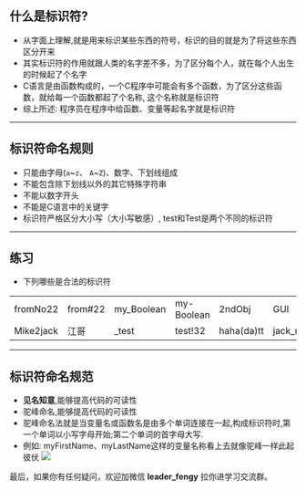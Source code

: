 ## 什么是标识符?

- 从字面上理解,就是用来标识某些东西的符号，标识的目的就是为了将这些东西区分开来
- 其实标识符的作用就跟人类的名字差不多，为了区分每个人，就在每个人出生的时候起了个名字
- C语言是由函数构成的，一个C程序中可能会有多个函数，为了区分这些函数，就给每一个函数都起了个名称, 这个名称就是标识符
- 综上所述: 程序员在程序中给函数、变量等起名字就是标识符

---

## 标识符命名规则

- 只能由字母(`a`~`z`、 `A`~`Z`)、数字、下划线组成
- 不能包含除下划线以外的其它特殊字符串
- 不能以数字开头
- 不能是C语言中的关键字
- 标识符严格区分大小写（大小写敏感）, test和Test是两个不同的标识符

---

## 练习

- 下列哪些是合法的标识符

|           |         |            |            |            |           |           |
| --------- | ------- | ---------- | ---------- | ---------- | --------- | --------- |
| fromNo22  | from#22 | my_Boolean | my-Boolean | 2ndObj     | GUI       | lnj       |
| Mike2jack | 江哥    | _test      | test!32    | haha(da)tt | jack_rose | jack&rose |

---

## 标识符命名规范

- **见名知意**,能够提高代码的可读性
- 驼峰命名,能够提高代码的可读性
- 驼峰命名法就是当变量名或函数名是由多个单词连接在一起,构成标识符时,第一个单词以小写字母开始;第二个单词的首字母大写.
- 例如: myFirstName、myLastName这样的变量名称看上去就像驼峰一样此起彼伏
  ![](https://img-blog.csdnimg.cn/img_convert/2b8f50edb3b6449fb02a26a07c671ab4.png)

最后，如果你有任何疑问，欢迎加微信 **leader_fengy** 拉你进学习交流群。

